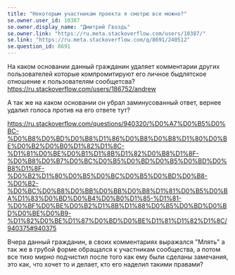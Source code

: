 ```yaml
---
title: "Некоторым участникам проекта я смотрю все можно?"
se.owner.user_id: 10387
se.owner.display_name: "Дмитрий Гвоздь"
se.owner.link: "https://ru.meta.stackoverflow.com/users/10387/"
se.link: "https://ru.meta.stackoverflow.com/q/8691/240512"
se.question_id: 8691
---
```


На каком основании данный гражданин удаляет комментарии других пользователей которые компромитируют его личное быдлятское отношение к пользователям сообщетсва?https://ru.stackoverflow.com/users/186752/andrew

А так же на каком основании он убрал заминусованный ответ, вернее удалил голоса против на его ответе тут?

https://ru.stackoverflow.com/questions/940320/%D0%A7%D0%B5%D0%BC-%D0%B8%D0%BD%D0%B8%D1%86%D0%B8%D0%B8%D1%80%D0%BE%D0%B2%D0%B0%D1%82%D1%8C-%D1%81%D0%BE%D0%B1%D1%8B%D1%82%D0%B8%D1%8F-%D0%B8%D0%B7%D0%BC%D0%B5%D0%BD%D0%B5%D0%BD%D0%B8%D1%8F-%D0%B2%D1%80%D0%B5%D0%BC%D0%B5%D0%BD%D0%B8-%D0%B2-%D0%BC%D0%B8%D0%BB%D0%BB%D0%B8%D1%81%D0%B5%D0%BA%D1%83%D0%BD%D0%B4%D0%B0%D1%85-%D1%81-%D0%BF%D0%BE%D0%B2%D1%8B%D1%88%D0%B5%D0%BD%D0%BD%D0%BE%D0%B9-%D1%82%D0%BE%D1%87%D0%BD%D0%BE%D1%81%D1%82%D1%8C/940375#940375


Вчера данный гражданин, в своих комментариях выражался "Млять" а так же в грубой форме обращался к участникам сообщества, а потом все тихо мирно подчистил после того как ему были сделаны замечания, это как, что хочет то и делает, кто его наделил такими правами?
